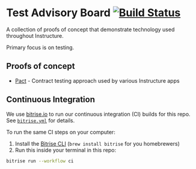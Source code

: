 # Test Advisory Board [![Build Status](https://app.bitrise.io/app/d528939eac6fe1db/status.svg?token=r7omaK8c9XTuCFxeNeP86A)](https://app.bitrise.io/app/d528939eac6fe1db)

A collection of proofs of concept that demonstrate technology used throughout
Instructure.

Primary focus is on testing.

## Proofs of concept

- [Pact](pact) - Contract testing approach used by various Instructure apps

## Continuous Integration

We use [bitrise.io][bitrise] to run our continuous integration (CI) builds for
this repo. See [`bitrise.yml`](bitrise.yml) for details.

To run the same CI steps on your computer:

1. Install the [Bitrise CLI][cli] (`brew install bitrise` for you homebrewers)
2. Run this inside your terminal in this repo:

```sh
bitrise run --workflow ci
```

[bitrise]: https://app.bitrise.io/app/d528939eac6fe1db#/builds
[cli]: https://app.bitrise.io/cli
